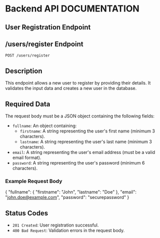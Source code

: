# Backend API DOCUMENTATION

## User Registration Endpoint

## /users/register Endpoint
`POST /users/register`

## Description
This endpoint allows a new user to register by providing their details. It validates the input data and creates a new user in the database.

## Required Data
The request body must be a JSON object containing the following fields:

- `fullname`: An object containing:
  - `firstname`: A string representing the user's first name (minimum 3 characters).
  - `lastname`: A string representing the user's last name (minimum 3 characters).
- `email`: A string representing the user's email address (must be a valid email format).
- `password`: A string representing the user's password (minimum 6 characters).

### Example Request Body
{
  "fullname": {
    "firstname": "John",
    "lastname": "Doe"
  },
  "email": "john.doe@example.com",
  "password": "securepassword"
}

## Status Codes
- `201 Created`: User registration successful.
- `400 Bad Request`: Validation errors in the request body.